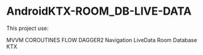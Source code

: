 # AndroidKTX-ROOM_DB-LIVE-DATA

This project use:

MVVM
COROUTINES
FLOW
DAGGER2
Navigation
LiveData
Room Database
KTX

